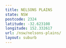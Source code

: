 ```yaml
---
title: NELSONS PLAINS
state: NSW
postcode: 2324
latitude: -32.623108
longitude: 152.332617
url: /nsw/nelsons-plains/
layout: suburb
---
```

